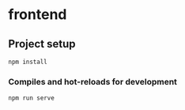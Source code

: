 # frontend

## Project setup
```
npm install
```

### Compiles and hot-reloads for development
```
npm run serve

